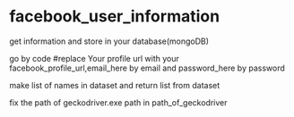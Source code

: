 # facebook_user_information
get information and store in your database(mongoDB)

go by code #replace Your profile url with your facebook_profile_url,email_here by email and password_here by password

make list of names in dataset and return list from dataset

fix the path of geckodriver.exe path in path_of_geckodriver
